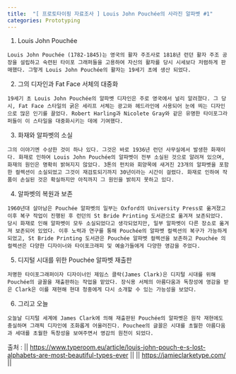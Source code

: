 ```yaml
---
title:  "[ 프로토타이핑 자료조사 ] Louis John Pouchée의 사라진 알파벳 #1"
categories: Prototyping
---
```


1. Louis John Pouchée

`Louis John Pouchée (1782-1845)는 영국의 활자 주조사로 1818년 런던 활자 주조 공장을 설립하고 숙련된 타이포 그래퍼들을 고용하여 자신의 활자를 당시 시세보다 저렴하게 판매했다. 그렇게 Louis John Pouchée의 활자는 19세기 초에 생산 되었다.`

2. 그의 디자인과 Fat Face 서체의 대중화

`19세기 초 Louis John Pouchée의 알파벳 디자인은 주로 영국에서 널리 알려졌다. 그 당시, Fat Face 스타일의 굵은 세리프 서체는 광고와 헤드라인에 사용되어 눈에 띄는 디자인으로 많은 인기를 끌었다. Robert Harling과 Nicolete Gray와 같은 유명한 타이포그라퍼들이 이 스타일을 대중화시키는 데에 기여했다.`

3. 화재와 알파벳의 소실

`그의 이야기엔 수상한 것이 하나 있다. 그것은 바로 1936년 런던 사무실에서 발생한 화재이다. 화재로 인하여 Louis John Pouchée의 알파벳이 전부 소실된 것으로 알려져 있으며, 화재의 원인은 명확히 밝혀지지 않았다. 3톤의 펀치와 회양목에 새겨진 23개의 알파벳을 포함한 컬렉션이 소실되었고 그것이 재검토되기까지 30년이라는 시간이 걸렸다. 화재로 인하여 작품이 손실된 것은 확실하지만 아직까지 그 원인을 밝히지 못하고 있다. `

4. 알파벳의 복원과 보존

`1960년대 살아남은 Pouchée 알파벳의 일부는 Oxford의 University Press로 옮겨졌고 이후 복구 작업이 진행된 후 런던의 St Bride Printing 도서관으로 옮겨져 보존되었다. 당시 화재로 인해 알파벳이 모두 소실되었다고 생각되었지만, 일부 알파벳이 다른 장소로 옮겨져 보존되어 있었다. 이후 노력과 연구를 통해 Pouchée의 알파벳 컬렉션의 복구가 가능하게 되었고, St Bride Printing 도서관은 Pouchée 알파벳 컬렉션을 보존하고 Pouchée 의 컬렉션은 다양한 디자이너와 타이포크래피 및 예술가들에게 다양한 영감을 주었다. `

5. 디지털 시대를 위한  Pouchée 알파벳 재출판 

`저명한 타이포그래퍼이자 디자이너인 제임스 클락(James Clark)은 디지털 시대를 위해 Pouchée의 글꼴을 재출판하는 작업을 맡았다. 장식용 서체의 아름다움과 독창성에 영감을 받은 Clark은 이를 재현해 현대 청중에게 다시 소개할 수 있는 가능성을 보았다. `

6. 그리고 오늘

`오늘날 디지털 세계에 James Clark에 의해 재출판된 Pouchée의 알파벳은 원작 재현에도 충실하며 그래픽 디자인에 조화롭게 어울러진다. Pouchee의 글꼴은 시대를 초월한 아름다움과 세대를 초월한 독창성을 보여주면서 영감의 원천이 되었다.`


출처 : 
|| https://www.typeroom.eu/article/louis-john-pouch-e-s-lost-alphabets-are-most-beautiful-types-ever ||
|| https://jamieclarketype.com/ ||
